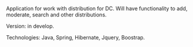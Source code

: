 Application for work with distribution for DC. Will have functionality to add, moderate, search and other distributions.

Version: in develop.

Technologies: Java, Spring, Hibernate, Jquery, Boostrap.
